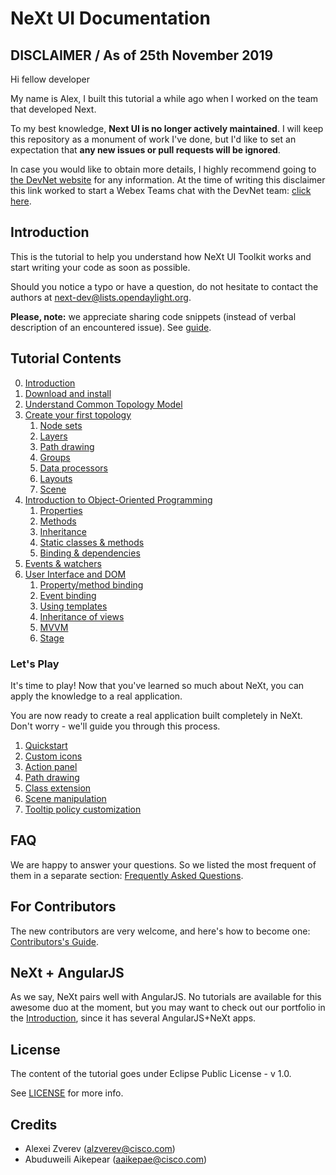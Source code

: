 # NeXt UI Documentation

## DISCLAIMER / As of 25th November 2019

Hi fellow developer

My name is Alex, I built this tutorial a while ago when I worked on the team that developed Next.

To my best knowledge, **Next UI is no longer actively maintained**. I will keep this repository as a monument of work I've done, but I'd like to set an expectation that **any new issues or pull requests will be ignored**.

In case you would like to obtain more details, I highly recommend going to [the DevNet website](https://developer.cisco.com/) for any information. At the time of writing this disclaimer this link worked to start a Webex Teams chat with the DevNet team:  [click here](https://developer.cisco.com/site/spark-chat/).

## Introduction

This is the tutorial to help you understand how NeXt UI Toolkit works and start writing your code as soon as possible.

Should you notice a typo or have a question, do not hesitate to contact the authors at <next-dev@lists.opendaylight.org>.

**Please, note:** we appreciate sharing code snippets (instead of verbal description of an encountered issue). See [guide](./tutorials/code-snippet-publishing-guide.md).

## Tutorial Contents
0. [Introduction](./tutorials/tutorial-000.md)
1. [Download and install](./tutorials/tutorial-001.md)
2. [Understand Common Topology Model](./tutorials/tutorial-002.md)
3. [Create your first topology](./tutorials/tutorial-003.md)
    1. [Node sets](./tutorials/tutorial-003-01.md)
    2. [Layers](./tutorials/tutorial-003-02.md)
    3. [Path drawing](./tutorials/tutorial-003-03.md)
    4. [Groups](./tutorials/tutorial-003-04.md)
    5. [Data processors](./tutorials/tutorial-003-05.md)
    6. [Layouts](./tutorials/tutorial-003-06.md)
    7. [Scene](./tutorials/tutorial-003-07.md)
4. [Introduction to Object-Oriented Programming](/tutorials/tutorial-004.md)
    1. [Properties](./tutorials/tutorial-004-01.md)
    2. [Methods](./tutorials/tutorial-004-02.md)
    3. [Inheritance](./tutorials/tutorial-004-03.md)
    4. [Static classes & methods](./tutorials/tutorial-004-04.md)
    5. [Binding & dependencies](./tutorials/tutorial-004-05.md)
5. [Events & watchers](./tutorials/tutorial-005.md)
6. [User Interface and DOM](./tutorials/tutorial-006.md)
	1. [Property/method binding](./tutorials/tutorial-006-01.md)
	2. [Event binding](./tutorials/tutorial-006-02.md)
	3. [Using templates](./tutorials/tutorial-006-03.md)
	4. [Inheritance of views](./tutorials/tutorial-006-04.md)
	5. [MVVM](./tutorials/tutorial-006-05.md)
	6. [Stage](./tutorials/tutorial-006-06.md)

### Let's Play

It's time to play! Now that you've learned so much about NeXt, you can apply the knowledge to a real application.

You are now ready to create a real application built completely in NeXt. Don't worry - we'll guide you through this process.

1. [Quickstart](./tutorials/letsplay/letsplay-01.md)
2. [Custom icons](./tutorials/letsplay/letsplay-02.md)
3. [Action panel](./tutorials/letsplay/letsplay-03.md)
4. [Path drawing](./tutorials/letsplay/letsplay-04.md)
5. [Class extension](./tutorials/letsplay/letsplay-05.md)
6. [Scene manipulation](./tutorials/letsplay/letsplay-06.md)
7. [Tooltip policy customization](./tutorials/letsplay/letsplay-07.md)

## FAQ
We are happy to answer your questions. So we listed the most frequent of them in a separate section: [Frequently Asked Questions](tutorials/faq.md).

## For Contributors
The new contributors are very welcome, and here's how to become one: [Contributors's Guide](tutorials/contributors-guide.md).

## NeXt + AngularJS
As we say, NeXt pairs well with AngularJS. No tutorials are available for this awesome duo at the moment, but you may want to check out our portfolio in the [Introduction](tutorials/tutorial-000.md), since it has several AngularJS+NeXt apps.

## License
The content of the tutorial goes under Eclipse Public License - v 1.0.

See [LICENSE](./LICENSE) for more info.

## Credits
* Alexei Zverev (alzverev@cisco.com)
* Abuduweili Aikepear (aaikepae@cisco.com)

